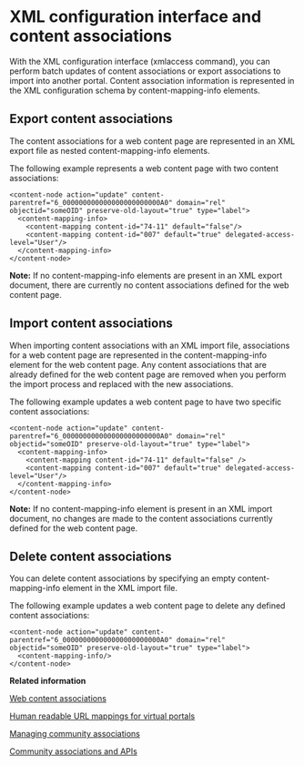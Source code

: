 # XML configuration interface and content associations

With the XML configuration interface \(xmlaccess command\), you can perform batch updates of content associations or export associations to import into another portal. Content association information is represented in the XML configuration schema by content-mapping-info elements.

## Export content associations

The content associations for a web content page are represented in an XML export file as nested content-mapping-info elements.

The following example represents a web content page with two content associations:

```
<content-node action="update" content-parentref="6_000000000000000000000000A0" domain="rel" objectid="someOID" preserve-old-layout="true" type="label">
  <content-mapping-info>
    <content-mapping content-id="74-11" default="false"/>
    <content-mapping content-id="007" default="true" delegated-access-level="User"/>
  </content-mapping-info>
</content-node>
```

**Note:** If no content-mapping-info elements are present in an XML export document, there are currently no content associations defined for the web content page.

## Import content associations

When importing content associations with an XML import file, associations for a web content page are represented in the content-mapping-info element for the web content page. Any content associations that are already defined for the web content page are removed when you perform the import process and replaced with the new associations.

The following example updates a web content page to have two specific content associations:

```
<content-node action="update" content-parentref="6_000000000000000000000000A0" domain="rel" objectid="someOID" preserve-old-layout="true" type="label">
  <content-mapping-info>
    <content-mapping content-id="74-11" default="false" />
    <content-mapping content-id="007" default="true" delegated-access-level="User"/>
  </content-mapping-info>
</content-node>
```

**Note:** If no content-mapping-info element is present in an XML import document, no changes are made to the content associations currently defined for the web content page.

## Delete content associations

You can delete content associations by specifying an empty content-mapping-info element in the XML import file.

The following example updates a web content page to delete any defined content associations:

```
<content-node action="update" content-parentref="6_000000000000000000000000A0" domain="rel" objectid="someOID" preserve-old-layout="true" type="label">
  <content-mapping-info/>
</content-node>
```


**Related information**  


[Web content associations](../wcm/wcm_delivery_contentmap_about.md)

[Human readable URL mappings for virtual portals](../admin-system/advppln_shpux_urlmap.md)

[Managing community associations](../admin-system/commpages_create_mapping.md)

[Community associations and APIs](../admin-system/commpages_access_apis.md)


